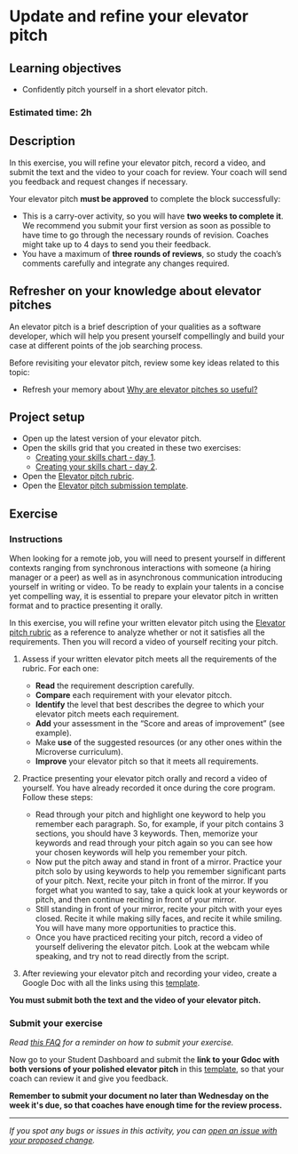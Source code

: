 # Update and refine your elevator pitch

## **Learning objectives**

- Confidently pitch yourself in a short elevator pitch.

### **Estimated time: 2h**

## **Description**

In this exercise, you will refine your elevator pitch, record a video, and submit the text and the video to your coach for review. Your coach will send you feedback and request changes if necessary.

Your elevator pitch **must be approved** to complete the block successfully:

- This is a carry-over activity, so you will have **two weeks to complete it**. We recommend you submit your first version as soon as possible to have time to go through the necessary rounds of revision. Coaches might take up to 4 days to send you their feedback.
- You have a maximum of **three rounds of reviews**, so study the coach’s comments carefully and integrate any changes required.

## Refresher on your knowledge about elevator pitches

An elevator pitch is a brief description of your qualities as a software developer, which will help you present yourself compellingly and build your case at different points of the job searching process.

Before revisiting your elevator pitch, review some key ideas related to this topic:

- Refresh your memory about [Why are elevator pitches so useful?](https://github.com/matovu-farid/curriculum-professional-skills/blob/main/interviewing/why-are-elevator-pitches-so-useful.md)

## Project setup

- Open up the latest version of your elevator pitch.
- Open the skills grid that you created in these two exercises:
  - [Creating your skills chart - day 1](https://github.com/matovu-farid/curriculum-professional-skills/blob/main/job-search/JSR-create-your-skills-chart-day-1.md).
  - [Creating your skills chart - day 2](https://github.com/matovu-farid/curriculum-professional-skills/blob/main/job-search/JSR-create-your-skills-chart-day2.md).
- Open the [Elevator pitch rubric](https://docs.google.com/document/d/1w8Gxw9lJka3lbh4meLGBUdnrawSlga7ZMZW8Eelobrw/edit?usp=sharing).
- Open the [Elevator pitch submission template](https://docs.google.com/document/d/16j_HVpFr-RKStdTTQMeRc7omu1H3SklkMOMmRUHXQP8/edit?usp=sharing).

## **Exercise**

### **Instructions**

When looking for a remote job, you will need to present yourself in different contexts ranging from synchronous interactions with someone (a hiring manager or a peer) as well as in asynchronous communication introducing yourself in writing or video. To be ready to explain your talents in a concise yet compelling way, it is essential to prepare your elevator pitch in written format and to practice presenting it orally.

In this exercise, you will refine your written elevator pitch using the [Elevator pitch rubric](https://docs.google.com/document/d/1w8Gxw9lJka3lbh4meLGBUdnrawSlga7ZMZW8Eelobrw/edit?usp=sharing) as a reference to analyze whether or not it satisfies all the requirements. Then you will record a video of yourself reciting your pitch.

1. Assess if your written elevator pitch meets all the requirements of the rubric. For each one:
   - **Read** the requirement description carefully.
   - **Compare** each requirement with your elevator pitcch.
   - **Identify** the level that best describes the degree to which your elevator pitch meets each requirement.
   - **Add** your assessment in the “Score and areas of improvement” (see example).
   - Make **use** of the suggested resources (or any other ones within the Microverse curriculum).
   - **Improve** your elevator pitch so that it meets all requirements.
2. Practice presenting your elevator pitch orally and record a video of yourself. You have already recorded it once during the core program. Follow these steps:

   - Read through your pitch and highlight one keyword to help you remember each paragraph. So, for example, if your pitch contains 3 sections, you should have 3 keywords. Then, memorize your keywords and read through your pitch again so you can see how your chosen keywords will help you remember your pitch.
   - Now put the pitch away and stand in front of a mirror. Practice your pitch solo by using keywords to help you remember significant parts of your pitch. Next, recite your pitch in front of the mirror. If you forget what you wanted to say, take a quick look at your keywords or pitch, and then continue reciting in front of your mirror.
   - Still standing in front of your mirror, recite your pitch with your eyes closed. Recite it while making silly faces, and recite it while smiling. You will have many more opportunities to practice this.
   - Once you have practiced reciting your pitch, record a video of yourself delivering the elevator pitch. Look at the webcam while speaking, and try not to read directly from the script.

3. After reviewing your elevator pitch and recording your video, create a Google Doc with all the links using this [template](https://docs.google.com/document/d/16j_HVpFr-RKStdTTQMeRc7omu1H3SklkMOMmRUHXQP8/edit#).

**You must submit both the text and the video of your elevator pitch.**

### Submit your exercise

_Read [this FAQ](https://microverse.zendesk.com/hc/en-us/articles/360061344234) for a reminder on how to submit your exercise._

Now go to your Student Dashboard and submit the **link to your Gdoc with both versions of your polished elevator pitch** in this [template](https://docs.google.com/document/d/16j_HVpFr-RKStdTTQMeRc7omu1H3SklkMOMmRUHXQP8/edit#), so that your coach can review it and give you feedback.

**Remember to submit your document no later than Wednesday on the week it's due, so that coaches have enough time for the review process.**

---

_If you spot any bugs or issues in this activity, you can [open an issue with your proposed change](https://github.com/microverseinc/curriculum-transversal-skills/blob/main/git-github/articles/open_issue.md)._
